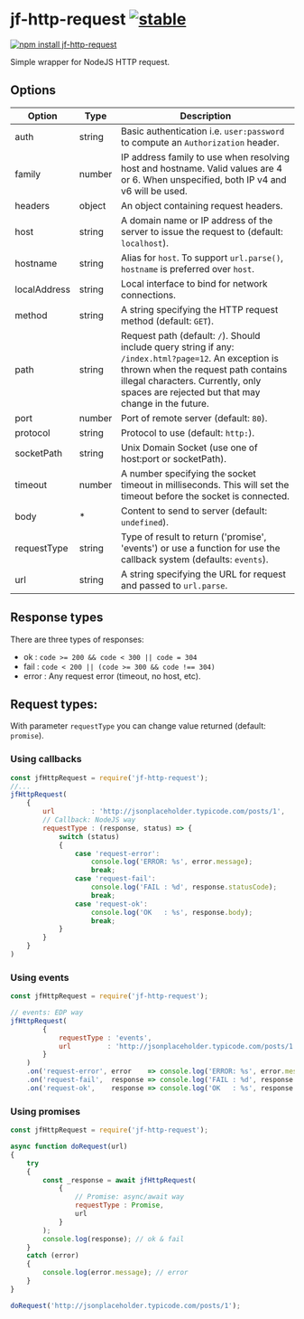 # jf-http-request [![stable](http://badges.github.io/stability-badges/dist/stable.svg)](http://github.com/badges/stability-badges)

[![npm install jf-http-request](https://nodei.co/npm/jf-http-request.png?mini=true)](https://npmjs.org/package/jf-http-request/)

Simple wrapper for NodeJS HTTP request.

## Options

Option       |  Type  | Description
-------------|--------|--------------
auth         | string | Basic authentication i.e. `user:password` to compute an `Authorization` header.
family       | number | IP address family to use when resolving host and hostname. Valid values are 4 or 6. When unspecified, both IP v4 and v6 will be used.
headers      | object | An object containing request headers.
host         | string | A domain name or IP address of the server to issue the request to (default: `localhost`).
hostname     | string | Alias for `host`. To support `url.parse()`, `hostname` is preferred over `host`.
localAddress | string | Local interface to bind for network connections.
method       | string | A string specifying the HTTP request method (default: `GET`).
path         | string | Request path (default: `/`). Should include query string if any: `/index.html?page=12`. An exception is thrown when the request path contains illegal characters. Currently, only spaces are rejected but that may change in the future.
port         | number | Port of remote server (default: `80`).
protocol     | string | Protocol to use (default: `http:`).
socketPath   | string | Unix Domain Socket (use one of host:port or socketPath).
timeout      | number | A number specifying the socket timeout in milliseconds. This will set the timeout before the socket is connected.
body         | *      | Content to send to server (default: `undefined`).
requestType  | string | Type of result to return ('promise', 'events') or use a function for use the callback system (defaults: `events`).
url          | string | A string specifying the URL for request and passed to `url.parse`.


## Response types

There are three types of responses:

* ok    : `code >= 200 && code < 300 || code = 304`
* fail  : `code < 200 || (code >= 300 && code !== 304)`
* error : Any request error (timeout, no host, etc).

## Request types:

With parameter `requestType` you can change value returned (default: `promise`).

### Using callbacks

```js
const jfHttpRequest = require('jf-http-request');
//...
jfHttpRequest(
    {
        url         : 'http://jsonplaceholder.typicode.com/posts/1',
        // Callback: NodeJS way
        requestType : (response, status) => {
            switch (status)
            {
                case 'request-error':
                    console.log('ERROR: %s', error.message);
                    break;
                case 'request-fail':
                    console.log('FAIL : %d', response.statusCode);
                    break;
                case 'request-ok':
                    console.log('OK   : %s', response.body);
                    break;
            }
        }
    }
)
```

### Using events

```js
const jfHttpRequest = require('jf-http-request');

// events: EDP way
jfHttpRequest(
        {
            requestType : 'events',
            url         : 'http://jsonplaceholder.typicode.com/posts/1'
        }
    )
    .on('request-error', error    => console.log('ERROR: %s', error.message))
    .on('request-fail',  response => console.log('FAIL : %d', response.statusCode))
    .on('request-ok',    response => console.log('OK   : %s', response.body));
```

### Using promises

```js
const jfHttpRequest = require('jf-http-request');

async function doRequest(url)
{
    try 
    {
        const _response = await jfHttpRequest(
            {
                // Promise: async/await way
                requestType : Promise,
                url
            }
        );
        console.log(response); // ok & fail
    }
    catch (error)
    {
        console.log(error.message); // error
    }
}

doRequest('http://jsonplaceholder.typicode.com/posts/1');
```
